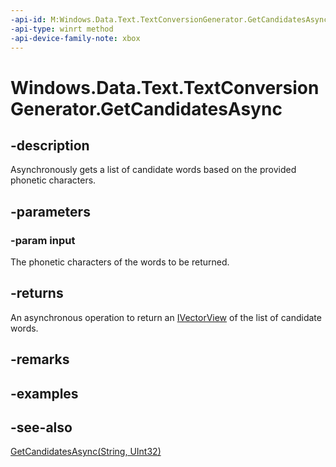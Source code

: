 ```yaml
---
-api-id: M:Windows.Data.Text.TextConversionGenerator.GetCandidatesAsync(System.String)
-api-type: winrt method
-api-device-family-note: xbox
---
```


<!-- Method syntax
public Windows.Foundation.IAsyncOperation<Windows.Foundation.Collections.IVectorView<string>> GetCandidatesAsync(System.String input)
-->

# Windows.Data.Text.TextConversionGenerator.GetCandidatesAsync

## -description
Asynchronously gets a list of candidate words based on the provided phonetic characters.

## -parameters
### -param input
The phonetic characters of the words to be returned.

## -returns
An asynchronous operation to return an [IVectorView](https://docs.microsoft.com/previous-versions/br224594(v=vs.85)) of the list of candidate words.

## -remarks

## -examples

## -see-also
[GetCandidatesAsync(String, UInt32)](textconversiongenerator_getcandidatesasync_1185174467.md)